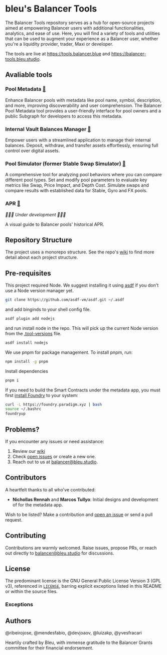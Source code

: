 # bleu's Balancer Tools

The Balancer Tools repository serves as a hub for open-source projects aimed at empowering Balancer users with additional functionalities, analytics, and ease of use. Here, you will find a variety of tools and utilities that can be used to augment your experience as a Balancer user, whether you're a liquidity provider, trader, Maxi or developer.

The tools are live at https://tools.balancer.blue and https://balancer-tools.bleu.studio.

## Avaliable tools

### Pool Metadata [🔗](https://tools.balancer.blue/metadata)

Enhance Balancer pools with metadata like pool name, symbol, description, and more, improving discoverability and user comprehension. The Balancer Pool Metadata tool provides a user-friendly interface for pool owners and a public Subgraph for developers to access this metadata.

### Internal Vault Balances Manager [🔗](https://tools.balancer.blue/internalbalances)

Empower users with a streamlined application to manage their internal balances. Deposit, withdraw, and transfer assets effortlessly, ensuring full control over digital assets.

### Pool Simulator (former Stable Swap Simulator) [🔗](https://tools.balancer.blue/poolsimulator)

A comprehensive tool for analyzing pool behaviors where you can compare different pool types. Set and modify pool parameters to evaluate key metrics like Swap, Price Impact, and Depth Cost. Simulate swaps and compare results with established data for Stable, Gyro and FX pools.

### APR [🔗](https://tools.balancer.blue/apr)

_👷👷👷 Under development 👷👷👷_

A visual guide to Balancer pools' historical APR.

## Repository Structure

The project uses a monorepo structure. See the repo's [wiki](https://github.com/bleu-studio/balancer-tools/wiki) to find more detail about each project structure.

## Pre-requisites

This project required Node. We suggest installing it using [asdf](https://asdf-vm.com/) if you don't use a Node version manager yet.

```bash
git clone https://github.com/asdf-vm/asdf.git ~/.asdf
```

and add binginds to your shell config file.

```bash
asdf plugin add nodejs
```

and run install node in the repo. This will pick up the current Node version from the [.tool-versions](/.tool-version) file.

```bash
asdf install nodejs
```

We use pnpm for package management. To install pnpm, run:

```bash
npm install -g pnpm
```

Install dependencies

```bash
pnpm i
```

If you need to build the Smart Contracts under the metadata app, you must first [install Foundry](https://book.getfoundry.sh/getting-started/installation) to your system:

```bash
curl -L https://foundry.paradigm.xyz | bash
source ~/.bashrc
foundryup
```

## Problems?

If you encounter any issues or need assistance:

1. Review our [wiki](https://github.com/bleu-studio/balancer-tools/wiki)
2. Check [open issues](https://github.com/bleu-studio/balancer-tools/issues) or create a new one.
3. Reach out to us at [balancer@bleu.studio](mailto:balancer@bleu.studio).

## Contributors

A heartfelt thanks to all who've contributed:

- **Nichollas Rennah** and **Marcos Tullyo**: Initial designs and development of for the metadata app.

Wish to be listed? Make a contribution and [open an issue](https://github.com/bleu-studio/balancer-tools/issues/new) or send a pull request.

## Contributing

Contributions are warmly welcomed. Raise issues, propose PRs, or reach out directly to balancer@bleu.studio for discussions.

## License

The predominant license is the GNU General Public License Version 3 (GPL v3), referenced in [`LICENSE`](./LICENSE), barring explicit exceptions listed in this README or within the source files.

### Exceptions

<!-- TODO: Remember to identify and include the MIT licensed projects integrated into this repository. Note: Only projects where source code has been directly adopted require attribution. Look for MIT licensed projects that we copied to here and must be mentioned. This includes licenses from the math packages and Balancer/Gyro/FX, but excludes dependencies' own licenses unless we copied their source code. MIT licenses require to show attribution.-->

## Authors

@ribeirojose, @mendesfabio, @devjoaov, @luizakp, @yvesfracari

Heartily crafted by Bleu, with immense gratitude to the Balancer Grants committee for their financial endorsement.
